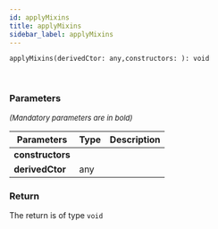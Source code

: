 ```yaml
---
id: applyMixins
title: applyMixins
sidebar_label: applyMixins
---
```


```tsx
applyMixins(derivedCtor: any,constructors: ): void
```
<br/>



### Parameters

<font size="2"><i>(Mandatory parameters are in bold)</i></font>

| Parameters | Type | Description |
| --------- | ---- | ----------- |
| **constructors** |  |  |
| **derivedCtor** | any |  |


### Return



The return is of type <code>void</code>